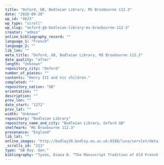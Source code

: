 ```yaml
---
title: "Oxford, GB, Bodleian Library, MS Broxbourne 112.3"
date: "2016-09-28"
wp_id: "4623"
wp_type: "scroll"
wp_slug: "oxford-gb-bodleian-library-ms-broxbourne-112-3"
creator: "admin"
online_bibliography_record: ""
language_1: "French"
language_2: ""
lib_lon: ""
meta_title: "Oxford, GB, Bodleian Library, MS Broxbourne 112.3"
date_quality: "after"
length: "Unknown"
repository_city: "Oxford"
number_of_pieces: ""
contents: "Henry III and his children."
completed: ""
repository_nation: "GB"
orientation: ""
description: ""
prov_lon: ""
date_start: "1272"
prov_lat: ""
width: "Unknown"
repository: "Bodleian Library"
repository_name_and_city: "Bodleian Library, Oxford GB"
shelfmark: "MS Broxbourne 112.3"
provenance: "England"
lib_lat: ""
online_images: "http://bodley30.bodley.ox.ac.uk:8180/luna/servlet/detail/ODLodl~1~1~1067~101077:Chronicle-roll-of-the-Kings-of-Engl?sort=Shelfmark%2Csort_order&qvq=q:Roll_;sort:Shelfmark%2Csort_order;lc:ODLodl~29~29,ODLodl~7~7,ODLodl~6~6,ODLodl~14~14,ODLodl~8~8,ODLodl~23~23,ODLodl~1~1,ODLodl~24~24&mi=145&trs=247"
_scrolls_id: "213"
type: "GB Roy. Gen."
bibliography: "Tyson, Diana B. “The Manuscript Tradition of Old French Prose Brut Rolls.” Scriptorium 55 (2001): 107–18, O3."
---
```



